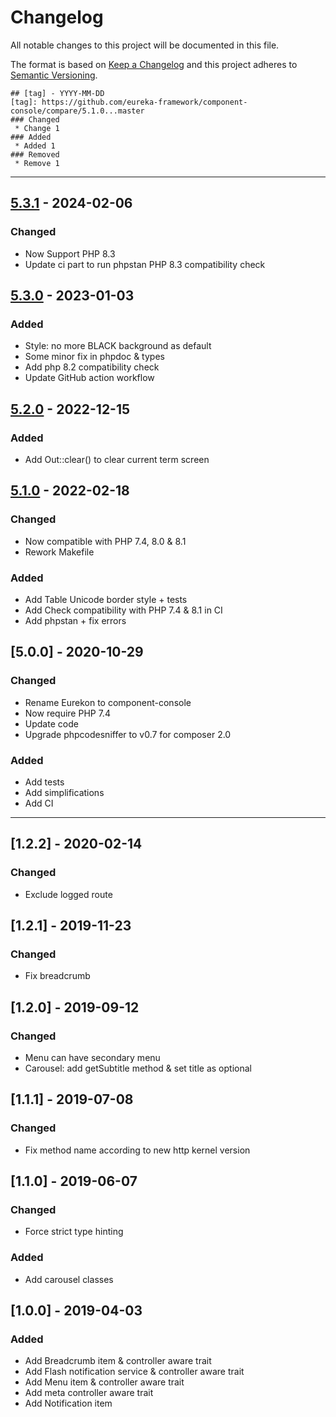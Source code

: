 # Changelog
All notable changes to this project will be documented in this file.

The format is based on [Keep a Changelog](http://keepachangelog.com/en/1.0.0/)
and this project adheres to [Semantic Versioning](http://semver.org/spec/v2.0.0.html).

```
## [tag] - YYYY-MM-DD
[tag]: https://github.com/eureka-framework/component-console/compare/5.1.0...master
### Changed
 * Change 1
### Added
 * Added 1
### Removed
 * Remove 1
```

----

## [5.3.1] - 2024-02-06
[5.3.1]: https://github.com/eureka-framework/component-console/compare/5.3.0...5.3.1
### Changed
- Now Support PHP 8.3
- Update ci part to run phpstan PHP 8.3 compatibility check

## [5.3.0] - 2023-01-03
[5.3.0]: https://github.com/eureka-framework/component-console/compare/5.2.0...5.3.0
### Added
 * Style: no more BLACK background as default
 * Some minor fix in phpdoc & types
 * Add php 8.2 compatibility check
 * Update GitHub action workflow

## [5.2.0] - 2022-12-15
[5.2.0]: https://github.com/eureka-framework/component-console/compare/5.1.0...5.2.0
### Added
 * Add Out::clear() to clear current term screen

## [5.1.0] - 2022-02-18
[5.1.0]: https://github.com/eureka-framework/component-console/compare/5.0.0...5.1.0
### Changed
 * Now compatible with PHP 7.4, 8.0 & 8.1
 * Rework Makefile
### Added
 * Add Table Unicode border style + tests
 * Add Check compatibility with PHP 7.4 & 8.1 in CI
 * Add phpstan + fix errors

## [5.0.0] - 2020-10-29
### Changed 
 * Rename Eurekon to component-console
 * Now require PHP 7.4
 * Update code
 * Upgrade phpcodesniffer to v0.7 for composer 2.0
### Added
 * Add tests
 * Add simplifications
 * Add CI


----

## [1.2.2] - 2020-02-14
### Changed
 * Exclude logged route
 
## [1.2.1] - 2019-11-23
### Changed
 * Fix breadcrumb

## [1.2.0] - 2019-09-12
### Changed
 * Menu can have secondary menu
 * Carousel: add getSubtitle method & set title as optional



## [1.1.1] - 2019-07-08
### Changed
 * Fix method name according to new http kernel version
 
## [1.1.0] - 2019-06-07
### Changed
 * Force strict type hinting
### Added
 * Add carousel classes



## [1.0.0] - 2019-04-03
### Added
  * Add Breadcrumb item & controller aware trait
  * Add Flash notification service & controller aware trait
  * Add Menu item & controller aware trait
  * Add meta controller aware trait
  * Add Notification item
